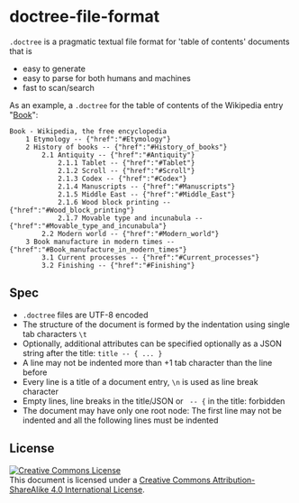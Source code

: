 # doctree-file-format

`.doctree` is a pragmatic textual file format for 'table of contents' documents that is

* easy to generate
* easy to parse for both humans and machines
* fast to scan/search

As an example, a `.doctree` for the table of contents of the Wikipedia entry "[Book](https://en.wikipedia.org/wiki/Book#toc)":

	Book - Wikipedia, the free encyclopedia
		1 Etymology -- {"href":"#Etymology"}
		2 History of books -- {"href":"#History_of_books"}
			2.1 Antiquity -- {"href":"#Antiquity"}
				2.1.1 Tablet -- {"href":"#Tablet"}
				2.1.2 Scroll -- {"href":"#Scroll"}
				2.1.3 Codex -- {"href":"#Codex"}
				2.1.4 Manuscripts -- {"href":"#Manuscripts"}
				2.1.5 Middle East -- {"href":"#Middle_East"}
				2.1.6 Wood block printing -- {"href":"#Wood_block_printing"}
				2.1.7 Movable type and incunabula -- {"href":"#Movable_type_and_incunabula"}
			2.2 Modern world -- {"href":"#Modern_world"}
		3 Book manufacture in modern times -- {"href":"#Book_manufacture_in_modern_times"}
			3.1 Current processes -- {"href":"#Current_processes"}
			3.2 Finishing -- {"href":"#Finishing"}

## Spec

* `.doctree` files are UTF-8 encoded
* The structure of the document is formed by the indentation using single tab characters `\t`
* Optionally, additional attributes can be specified optionally as a JSON string after the title: `title -- { ... }`
* A line may not be indented more than +1 tab character than the line before
* Every line is a title of a document entry, `\n` is used as line break character
* Empty lines, line breaks in the title/JSON or ` -- {` in the title: forbidden
* The document may have only one root node: The first line may not be indented and all the following lines must be indented

## License

<a rel="license" href="http://creativecommons.org/licenses/by-sa/4.0/"><img alt="Creative Commons License" style="border-width:0" src="https://i.creativecommons.org/l/by-sa/4.0/88x31.png" /></a><br />This document is licensed under a <a rel="license" href="http://creativecommons.org/licenses/by-sa/4.0/">Creative Commons Attribution-ShareAlike 4.0 International License</a>.
